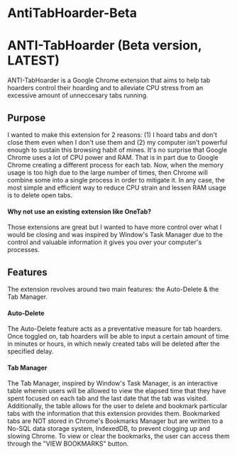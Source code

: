 # AntiTabHoarder-Beta
# ANTI-TabHoarder (Beta version, LATEST)
ANTI-TabHoarder is a Google Chrome extension that aims to help tab hoarders control their hoarding and to alleviate CPU stress from an excessive amount of unneccesary tabs running.

## Purpose
I wanted to make this extension for 2 reasons: (1) I hoard tabs and don't close them even when I don't use them and (2) my computer isn't powerful enough to sustain this browsing habit of mines. It's no surprise that Google Chrome uses a lot of CPU power and RAM. That is in part due to Google Chrome creating a different process for each tab. Now, when the memory usage is too high due to the large number of times, then Chrome will combine some into a single process in order to mitigate it. In any case, the most simple and efficient way to reduce CPU strain and lessen RAM usage is to delete open tabs.

#### Why not use an existing extension like OneTab? 
Those extensions are great but I wanted to have more control over what I would be closing and was inspired by Window's Task Manager due to the control and valuable information it gives you over your computer's processes. 

## Features
The extension revolves around two main features: the Auto-Delete & the Tab Manager.

#### Auto-Delete
The Auto-Delete feature acts as a preventative measure for tab hoarders. Once toggled on, tab hoarders will be able to input a certain amount of time in minutes or hours, in which newly created tabs will be deleted after the specified delay. 


#### Tab Manager
The Tab Manager, inspired by Window's Task Manager, is an interactive table wherein users will be allowed to view the elapsed time that they have spent focused on each tab and the last date that the tab was visited. Additionally, the table allows for the user to delete and bookmark particular tabs with the information that this extension provides them. Bookmarked tabs are NOT stored in Chrome's Bookmarks Manager but are written to a No-SQL data storage system, IndexedDB, to prevent clogging up and slowing Chrome. To view or clear the bookmarks, the user can access them through the "VIEW BOOKMARKS" button. 
